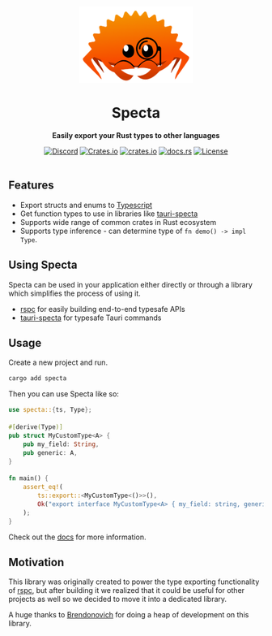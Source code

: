 <div align="center">
    <img height="150" src=".github/logo.png" alt="Specta Logo"></img>
    <h1>Specta</h1>
    <p><b>Easily export your Rust types to other languages</b></p>
    <a href="https://discord.gg/4V9M5sksw8"><img src="https://img.shields.io/discord/1011665225809924136?style=flat-square" alt="Discord"></a>
    <a href="https://crates.io/crates/specta"><img src="https://img.shields.io/crates/d/specta?style=flat-square" alt="Crates.io"></a>
    <a href="https://crates.io/crates/specta"><img src="https://img.shields.io/crates/v/specta.svg?style=flat-square"
    alt="crates.io" /></a>
    <a href="https://docs.rs/specta"><img src="https://img.shields.io/badge/docs-latest-blue.svg?style=flat-square" alt="docs.rs" /></a>
    <a href="/LICENSE.md"><img src="https://img.shields.io/crates/l/specta?style=flat-square" alt="License"></a>
</div>

<br>

## Features

 - Export structs and enums to [Typescript](https://www.typescriptlang.org)
 - Get function types to use in libraries like [tauri-specta](https://github.com/oscartbeaumont/tauri-specta)
 - Supports wide range of common crates in Rust ecosystem
 - Supports type inference - can determine type of `fn demo() -> impl Type`.

## Using Specta

Specta can be used in your application either directly or through a library which simplifies the process of using it.

 - [rspc](https://github.com/oscartbeaumont/rspc) for easily building end-to-end typesafe APIs
 - [tauri-specta](https://github.com/oscartbeaumont/tauri-specta) for typesafe Tauri commands

## Usage

Create a new project and run.

```bash
cargo add specta
```

Then you can use Specta like so:

```rust
use specta::{ts, Type};

#[derive(Type)]
pub struct MyCustomType<A> {
    pub my_field: String,
    pub generic: A,
}

fn main() {
    assert_eq!(
        ts::export::<MyCustomType<()>>(),
        Ok("export interface MyCustomType<A> { my_field: string, generic: A }".to_string())
    );
}
```

Check out the [docs](https://docs.rs/specta) for more information.


## Motivation

This library was originally created to power the type exporting functionality of [rspc](https://rspc.dev), but after building it we realized that it could be useful for other projects as well so we decided to move it into a dedicated library.

A huge thanks to [Brendonovich](https://github.com/brendonovich) for doing a heap of development on this library.
